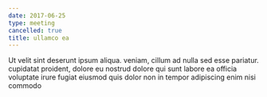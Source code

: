 ```yaml
---
date: 2017-06-25
type: meeting
cancelled: true
title: ullamco ea
---
```

Ut velit sint deserunt ipsum aliqua. veniam, cillum ad nulla sed esse pariatur. cupidatat proident, dolore eu nostrud dolore qui sunt labore ea officia voluptate irure fugiat eiusmod quis dolor non in tempor adipiscing enim nisi commodo